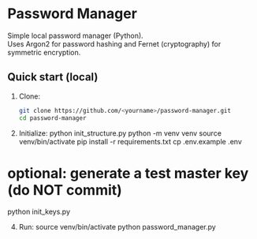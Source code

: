 # Password Manager

Simple local password manager (Python).  
Uses Argon2 for password hashing and Fernet (cryptography) for symmetric encryption.

## Quick start (local)
1. Clone:
   ```bash
   git clone https://github.com/<yourname>/password-manager.git
   cd password-manager

2. Initialize:
 python init_structure.py
python -m venv venv
source venv/bin/activate
pip install -r requirements.txt
cp .env.example .env
# optional: generate a test master key (do NOT commit)
python init_keys.py


4. Run:
source venv/bin/activate
python password_manager.py